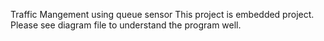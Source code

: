 Traffic Mangement using queue sensor
This project is embedded project. Please see diagram file to understand the program well.
